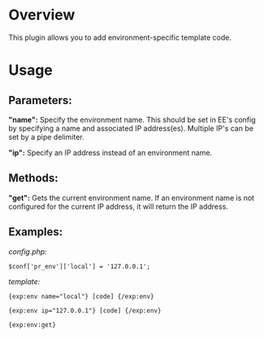 # Overview

This plugin allows you to add environment-specific template code.

# Usage
## Parameters:

__"name":__ Specify the environment name. This should be set in EE's config by specifying a name and associated IP address(es). Multiple IP's can be set by a pipe delimiter.

__"ip":__ Specify an IP address instead of an environment name.

## Methods:
__"get":__ Gets the current environment name. If an environment name is not configured for the current IP address, it will return the IP address.

## Examples:
_config.php:_

`$conf['pr_env']['local'] = '127.0.0.1';`

_template:_

`{exp:env name="local"} [code] {/exp:env}`

`{exp:env ip="127.0.0.1"} [code] {/exp:env}`

`{exp:env:get}`
